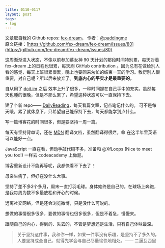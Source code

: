 ```yaml
---
title: 0110-0117
layout: post
tags:
- log
---
```



 文章取自我的 Github  repos: [fex-dream](https://github.com/paddingme/fex-dream)， 作者：[@paddingme](http://padding.me/about.html)    
原文链接：[https://github.com/fex-dream/fex-dream/issues/80](https://github.com/fex-dream/fex-dream/issues/80)

这周渐渐进入状态，不像以前参加慕女神 90 天计划的那段时间特别累，每天对着 fex-dream 上的日程也很累，每天刷 GitHub contribution 。因为总有在做给别人看的感觉，每天上班很累很累，晚上也要回来匆忙的结束一天的学习。敷衍别人很重要，对自己呢？所以后来放弃了。**到底内心的平实才是最重要的**。

自从用了 [doit.im](http://doit.im) 之后 效率上升了很多，一种时间握在自己手中的充实。虽然每天也睡的很晚，但是不那么累了，希望这种状态可以一直保持下去。

建了个新 repo—— [DailyReading](https://github.com/paddingme/DailyReading)，每天看篇文章，记点笔记什么的。 可不是每天哦，累了就休息下，只希望自己能保持下去，每天都能学到点什么。

写一篇博客花的时间很多，但是要坚持一周一篇。

每天有坚持背单词，还在 [MDN](https://developer.mozilla.org/)  翻译文档，虽然翻译得很烂。:smile: 在这半年里英语可以能好一点。

 JavaScript 一直在看，但动手敲代码不多，准备和 @XfLoops (Nice to meet you too!)  一样去 codeacademy  上做题。

博客重新设计不能再等呢，我都快看不下去了！

母亲生病了，但好在没什么大事。

坚持了差不多2个多月，周末一直打羽毛球。身体始终是自己的。在球场上奔跑，是我每周为数不多最放松和开心的时候。

远离社交网络，但是还会浏览微博，只是没什么可说的。

想做的事情很多很多，要做的事情也很多很多，但是不着急，慢慢来。

跟随自己的内心，得到的、失去的，不管是梦想还是生活，只有自己体味最深。

> 关于坚持这件事，我和你一样，如果一件事没有乐趣，是坚持不了多久的。人要坚持成全自己，就得先学会与自己尽量愉快地相处。—— 二逼瓦西里

 

